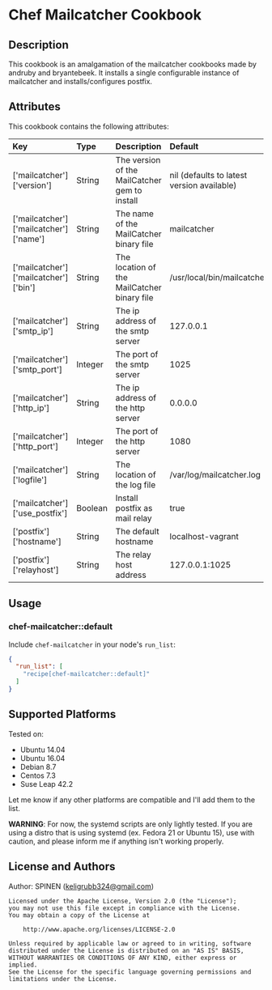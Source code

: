 # Chef Mailcatcher Cookbook

## Description

This cookbook is an amalgamation of the mailcatcher cookbooks made by andruby and bryantebeek.
It installs a single configurable instance of mailcatcher and installs/configures postfix.

## Attributes

This cookbook contains the following attributes:

| Key | Type | Description | Default |
|:----|:-----|:------------|:--------|
| ['mailcatcher']['version'] | String | The version of the MailCatcher gem to install | nil (defaults to latest version available) |
| ['mailcatcher']['mailcatcher']['name'] | String | The name of the MailCatcher binary file | mailcatcher |
| ['mailcatcher']['mailcatcher']['bin'] | String | The location of the MailCatcher binary file | /usr/local/bin/mailcatcher |
| ['mailcatcher']['smtp_ip'] | String | The ip address of the smtp server | 127.0.0.1 |
| ['mailcatcher']['smtp_port'] | Integer | The port of the smtp server | 1025 |
| ['mailcatcher']['http_ip'] | String | The ip address of the http server | 0.0.0.0 |
| ['mailcatcher']['http_port'] | Integer | The port of the http server | 1080 |
| ['mailcatcher']['logfile'] | String | The location of the log file | /var/log/mailcatcher.log |
| ['mailcatcher']['use_postfix'] | Boolean | Install postfix as mail relay | true |
| ['postfix']['hostname'] | String | The default hostname | localhost-vagrant |
| ['postfix']['relayhost'] | String | The relay host address | 127.0.0.1:1025 |

## Usage

### chef-mailcatcher::default

Include `chef-mailcatcher` in your node's `run_list`:

```json
{
  "run_list": [
    "recipe[chef-mailcatcher::default]"
  ]
}
```

## Supported Platforms

Tested on:

* Ubuntu 14.04
* Ubuntu 16.04
* Debian 8.7
* Centos 7.3
* Suse Leap 42.2

Let me know if any other platforms are compatible and I'll add them to the list.

**WARNING**: For now, the systemd scripts are only lightly tested. If you are using a distro that is using systemd (ex. Fedora 21 or Ubuntu 15), use with caution, and please inform me if anything isn't working properly.

## License and Authors

Author: SPINEN (<keligrubb324@gmail.com>)

```text
Licensed under the Apache License, Version 2.0 (the "License");
you may not use this file except in compliance with the License.
You may obtain a copy of the License at

    http://www.apache.org/licenses/LICENSE-2.0

Unless required by applicable law or agreed to in writing, software
distributed under the License is distributed on an "AS IS" BASIS,
WITHOUT WARRANTIES OR CONDITIONS OF ANY KIND, either express or implied.
See the License for the specific language governing permissions and
limitations under the License.
```
